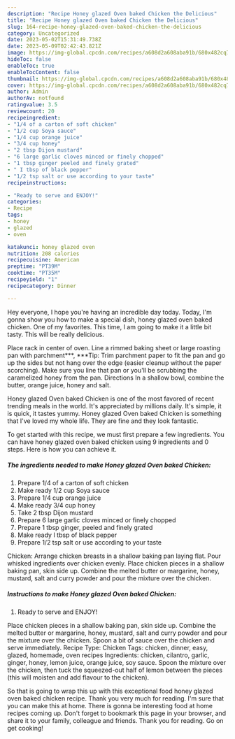 ```yaml
---
description: "Recipe Honey glazed Oven baked Chicken the Delicious"
title: "Recipe Honey glazed Oven baked Chicken the Delicious"
slug: 164-recipe-honey-glazed-oven-baked-chicken-the-delicious
category: Uncategorized
date: 2023-05-02T15:31:49.738Z
date: 2023-05-09T02:42:43.821Z
image: https://img-global.cpcdn.com/recipes/a608d2a608aba91b/680x482cq70/honey-glazed-oven-baked-chicken-recipe-main-photo.jpg
hideToc: false
enableToc: true
enableTocContent: false
thumbnail: https://img-global.cpcdn.com/recipes/a608d2a608aba91b/680x482cq70/honey-glazed-oven-baked-chicken-recipe-main-photo.jpg
cover: https://img-global.cpcdn.com/recipes/a608d2a608aba91b/680x482cq70/honey-glazed-oven-baked-chicken-recipe-main-photo.jpg
author: Admin
authorAv: notfound
ratingvalue: 3.5
reviewcount: 20
recipeingredient:
- "1/4 of a carton of soft chicken"
- "1/2 cup Soya sauce"
- "1/4 cup orange juice"
- "3/4 cup honey"
- "2 tbsp Dijon mustard"
- "6 large garlic cloves minced or finely chopped"
- "1 tbsp ginger peeled and finely grated"
- " I tbsp of black pepper"
- "1/2 tsp salt or use according to your taste"
recipeinstructions:

- "Ready to serve and ENJOY!"
categories:
- Recipe
tags:
- honey
- glazed
- oven

katakunci: honey glazed oven 
nutrition: 208 calories
recipecuisine: American
preptime: "PT39M"
cooktime: "PT35M"
recipeyield: "1"
recipecategory: Dinner

---
```



Hey everyone, I hope you're having an incredible day today. Today, I'm gonna show you how to make a special dish, honey glazed oven baked chicken. One of my favorites. This time, I am going to make it a little bit tasty. This will be really delicious.

Place rack in center of oven. Line a rimmed baking sheet or large roasting pan with parchment***, ***Tip: Trim parchment paper to fit the pan and go up the sides but not hang over the edge (easier cleanup without the paper scorching). Make sure you line that pan or you&#39;ll be scrubbing the caramelized honey from the pan. Directions In a shallow bowl, combine the butter, orange juice, honey and salt.

Honey glazed Oven baked Chicken is one of the most favored of recent trending meals in the world. It's appreciated by millions daily. It's simple, it is quick, it tastes yummy. Honey glazed Oven baked Chicken is something that I've loved my whole life. They are fine and they look fantastic.


To get started with this recipe, we must first prepare a few ingredients. You can have honey glazed oven baked chicken using 9 ingredients and 0 steps. Here is how you can achieve it.

<!--inarticleads1-->

##### The ingredients needed to make Honey glazed Oven baked Chicken:

1. Prepare 1/4 of a carton of soft chicken
1. Make ready 1/2 cup Soya sauce
1. Prepare 1/4 cup orange juice
1. Make ready 3/4 cup honey
1. Take 2 tbsp Dijon mustard
1. Prepare 6 large garlic cloves minced or finely chopped
1. Prepare 1 tbsp ginger, peeled and finely grated
1. Make ready  I tbsp of black pepper
1. Prepare 1/2 tsp salt or use according to your taste


Chicken: Arrange chicken breasts in a shallow baking pan laying flat. Pour whisked ingredients over chicken evenly. Place chicken pieces in a shallow baking pan, skin side up. Combine the melted butter or margarine, honey, mustard, salt and curry powder and pour the mixture over the chicken. 

<!--inarticleads2-->

##### Instructions to make Honey glazed Oven baked Chicken:


1. Ready to serve and ENJOY!

Place chicken pieces in a shallow baking pan, skin side up. Combine the melted butter or margarine, honey, mustard, salt and curry powder and pour the mixture over the chicken. Spoon a bit of sauce over the chicken and serve immediately. Recipe Type: Chicken Tags: chicken, dinner, easy, glazed, homemade, oven recipes Ingredients: chicken, cilantro, garlic, ginger, honey, lemon juice, orange juice, soy sauce. Spoon the mixture over the chicken, then tuck the squeezed-out half of lemon between the pieces (this will moisten and add flavour to the chicken). 

So that is going to wrap this up with this exceptional food honey glazed oven baked chicken recipe. Thank you very much for reading. I'm sure that you can make this at home. There is gonna be interesting food at home recipes coming up. Don't forget to bookmark this page in your browser, and share it to your family, colleague and friends. Thank you for reading. Go on get cooking!
